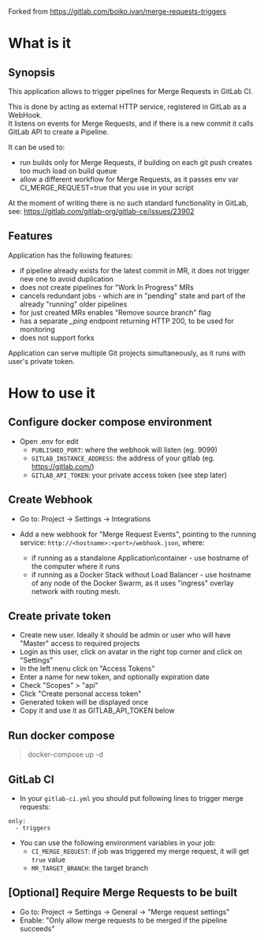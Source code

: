 Forked from https://gitlab.com/boiko.ivan/merge-requests-triggers

# What is it

## Synopsis

This application allows to trigger pipelines for Merge Requests in GitLab CI.

This is done by acting as external HTTP service, registered in GitLab as a WebHook.<br>
It listens on events for Merge Requests, and if there is a new commit it calls GitLab API to create a Pipeline.

It can be used to:
* run builds only for Merge Requests, if building on each git push creates too much load on build queue
* allow a different workflow for Merge Requests, as it passes env var CI_MERGE_REQUEST=true that you use in your script

At the moment of writing there is no such standard functionality in GitLab, see:
https://gitlab.com/gitlab-org/gitlab-ce/issues/23902

## Features

Application has the following features:

* if pipeline already exists for the latest commit in MR, it does not trigger new one to avoid duplication
* does not create pipelines for "Work In Progress" MRs
* cancels redundant jobs - which are in "pending" state and part of the already "running" older pipelines
* for just created MRs enables "Remove source branch" flag
* has a separate *_ping* endpoint returning HTTP 200, to be used for monitoring
* does not support forks

Application can serve multiple Git projects simultaneously, as it runs with user's private token.


# How to use it

## Configure docker compose environment

* Open .env for edit
  * `PUBLISHED_PORT`: where the webhook will listen (eg. 9099)
  * `GITLAB_INSTANCE_ADDRESS`: the address of your gitlab (eg. https://gitlab.com/)
  * `GITLAB_API_TOKEN`: your private access token (see step later)

## Create Webhook

* Go to: Project -> Settings -> Integrations

* Add a new webhook for "Merge Request Events", pointing to the running service: `http://<hostname>:<port>/webhook.json`, where:
  * if running as a standalone Application\container - use hostname of the computer where it runs
  * if running as a Docker Stack without Load Balancer - use hostname of any node of the Docker Swarm, as it uses "ingress" overlay network with routing mesh.

## Create private token

* Create new user. Ideally it should be admin or user who will have "Master" access to required projects
* Login as this user, click on avatar in the right top corner and click on "Settings"
* In the left menu click on "Access Tokens"
* Enter a name for new token, and optionally expiration date
* Check "Scopes" > "api"
* Click "Create personal access token"
* Generated token will be displayed once
* Copy it and use it as GITLAB_API_TOKEN below

## Run docker compose

> docker-compose up -d

## GitLab CI

* In your `gitlab-ci.yml` you should put following lines to trigger merge requests:
```
only:
  - triggers
```

* You can use the following environment variables in your job:
  * `CI_MERGE_REQUEST`: if job was triggered my merge request, it will get `true` value
  * `MR_TARGET_BRANCH`: the target branch


## [Optional] Require Merge Requests to be built

* Go to: Project -> Settings -> General -> "Merge request settings"
* Enable: "Only allow merge requests to be merged if the pipeline succeeds"
